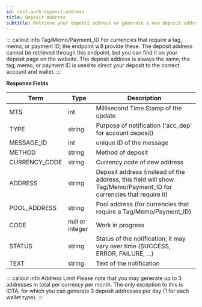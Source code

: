 ```yaml
---
id: rest-auth-deposit-address
title: Deposit Address
subtitle: Retrieve your deposit address or generate a new deposit address for a specific currency and wallet.
---
```


::: callout info Tag/Memo/Payment_ID
For currencies that require a tag, memo, or payment ID, the endpoint will provide these. The deposit address cannot be retrieved through this endpoint, but you can find it on your deposit page on the website. The deposit address is always the same; the tag, memo, or payment ID is used to direct your deposit to the correct account and wallet.
:::


**Response Fields**

Term | Type | Description
-- | -- | --
MTS  |  int  |  Millisecond Time Stamp of the update
TYPE  |  string  |  Purpose of notification ('acc_dep' for account deposit)
MESSAGE_ID  |  int  |  unique ID of the message
METHOD | string | Method of deposit
CURRENCY_CODE | string | Currency code of new address
ADDRESS | string | Deposit address (instead of the address, this field will show Tag/Memo/Payment_ID for currencies that require it)
POOL_ADDRESS | string | Pool address (for currencies that require a Tag/Memo/Payment_ID)
CODE  |  null or integer  | Work in progress
STATUS  |  string  |  Status of the notification; it may vary over time (SUCCESS, ERROR, FAILURE, ...)
TEXT  |  string  |  Text of the notification


::: callout info Address Limit
Please note that you may generate up to 3 addresses in total per currency per month. The only exception to this is IOTA, for which you can generate 3 deposit addresses per day (1 for each wallet type).
:::
